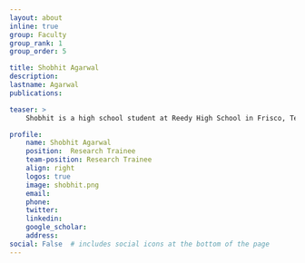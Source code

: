 ```yaml
---
layout: about
inline: true
group: Faculty
group_rank: 1
group_order: 5

title: Shobhit Agarwal
description:  
lastname: Agarwal
publications:  

teaser: >
    Shobhit is a high school student at Reedy High School in Frisco, Texas. Previously, he worked at Ambience Healthcare on natural language processing algorithms and at Case Western Reserve University’s Brain Image Computing Laboratory (BrIC), where he worked on self-supervised imaging algorithms for whole slide image analysis. His research interests lie in few-shot learning, multimodal models, and machine learning interpretability.   

profile:
    name: Shobhit Agarwal
    position:  Research Trainee
    team-position: Research Trainee
    align: right
    logos: true
    image: shobhit.png
    email:
    phone:  
    twitter:
    linkedin:
    google_scholar:
    address:
social: False  # includes social icons at the bottom of the page        
---
```

